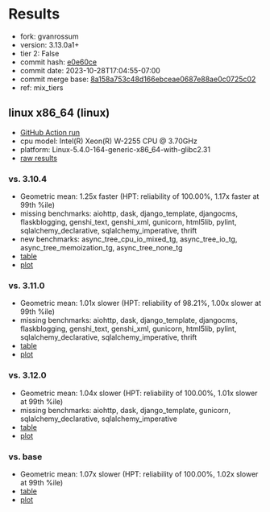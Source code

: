 # Results

- fork: gvanrossum
- version: 3.13.0a1+
- tier 2: False
- commit hash: [e0e60ce](https://github.com/gvanrossum/cpython/commit/e0e60ce)
- commit date: 2023-10-28T17:04:55-07:00
- commit merge base: [8a158a753c48d166ebceae0687e88ae0c0725c02](https://github.com/gvanrossum/cpython/commit/8a158a753c48d166ebceae0687e88ae0c0725c02)
- ref: mix_tiers

## linux x86_64 (linux)

- [GitHub Action run](https://github.com/faster-cpython/benchmarking/actions/runs/6679947095)
- cpu model: Intel(R) Xeon(R) W-2255 CPU @ 3.70GHz
- platform: Linux-5.4.0-164-generic-x86_64-with-glibc2.31
- [raw results](bm-20231028-linux-x86_64-gvanrossum-mix_tiers-3.13.0a1%2B-e0e60ce.json)

### vs. 3.10.4

- Geometric mean: 1.25x faster (HPT: reliability of 100.00%, 1.17x faster at 99th %ile)
- missing benchmarks: aiohttp, dask, django_template, djangocms, flaskblogging, genshi_text, genshi_xml, gunicorn, html5lib, pylint, sqlalchemy_declarative, sqlalchemy_imperative, thrift
- new benchmarks: async_tree_cpu_io_mixed_tg, async_tree_io_tg, async_tree_memoization_tg, async_tree_none_tg
- [table](bm-20231028-linux-x86_64-gvanrossum-mix_tiers-3.13.0a1%2B-e0e60ce-vs-3.10.4.md)
- [plot](bm-20231028-linux-x86_64-gvanrossum-mix_tiers-3.13.0a1%2B-e0e60ce-vs-3.10.4.png)

### vs. 3.11.0

- Geometric mean: 1.01x slower (HPT: reliability of 98.21%, 1.00x slower at 99th %ile)
- missing benchmarks: aiohttp, dask, django_template, djangocms, flaskblogging, genshi_text, genshi_xml, gunicorn, html5lib, pylint, sqlalchemy_declarative, sqlalchemy_imperative, thrift
- [table](bm-20231028-linux-x86_64-gvanrossum-mix_tiers-3.13.0a1%2B-e0e60ce-vs-3.11.0.md)
- [plot](bm-20231028-linux-x86_64-gvanrossum-mix_tiers-3.13.0a1%2B-e0e60ce-vs-3.11.0.png)

### vs. 3.12.0

- Geometric mean: 1.04x slower (HPT: reliability of 100.00%, 1.01x slower at 99th %ile)
- missing benchmarks: aiohttp, dask, django_template, gunicorn, sqlalchemy_declarative, sqlalchemy_imperative
- [table](bm-20231028-linux-x86_64-gvanrossum-mix_tiers-3.13.0a1%2B-e0e60ce-vs-3.12.0.md)
- [plot](bm-20231028-linux-x86_64-gvanrossum-mix_tiers-3.13.0a1%2B-e0e60ce-vs-3.12.0.png)

### vs. base

- Geometric mean: 1.07x slower (HPT: reliability of 100.00%, 1.02x slower at 99th %ile)
- [table](bm-20231028-linux-x86_64-gvanrossum-mix_tiers-3.13.0a1%2B-e0e60ce-vs-base.md)
- [plot](bm-20231028-linux-x86_64-gvanrossum-mix_tiers-3.13.0a1%2B-e0e60ce-vs-base.png)

